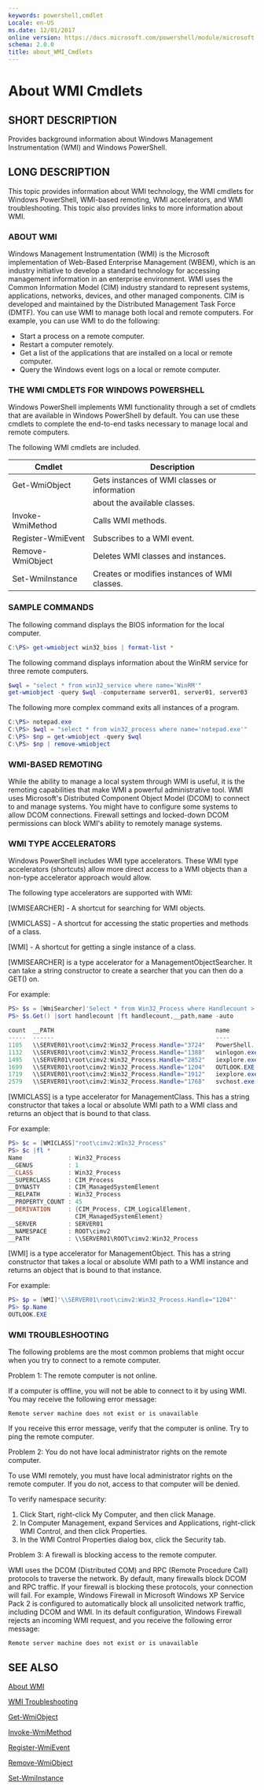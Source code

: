 ```yaml
---
keywords: powershell,cmdlet
Locale: en-US
ms.date: 12/01/2017
online version: https://docs.microsoft.com/powershell/module/microsoft.powershell.core/about/about_wmi_cmdlets?view=powershell-5.1&WT.mc_id=ps-gethelp
schema: 2.0.0
title: about_WMI_Cmdlets
---
```


# About WMI Cmdlets

## SHORT DESCRIPTION

Provides background information about Windows Management Instrumentation (WMI)
and Windows PowerShell.

## LONG DESCRIPTION

This topic provides information about WMI technology, the WMI cmdlets for
Windows PowerShell, WMI-based remoting, WMI accelerators, and WMI
troubleshooting. This topic also provides links to more information about WMI.

### ABOUT WMI

Windows Management Instrumentation (WMI) is the Microsoft implementation of
Web-Based Enterprise Management (WBEM), which is an industry initiative to
develop a standard technology for accessing management information in an
enterprise environment. WMI uses the Common Information Model (CIM) industry
standard to represent systems, applications, networks, devices, and other
managed components. CIM is developed and maintained by the Distributed
Management Task Force (DMTF). You can use WMI to manage both local and remote
computers. For example, you can use WMI to do the following:

- Start a process on a remote computer.
- Restart a computer remotely.
- Get a list of the applications that are installed on a local or remote
  computer.
- Query the Windows event logs on a local or remote computer.

### THE WMI CMDLETS FOR WINDOWS POWERSHELL

Windows PowerShell implements WMI functionality through a set of cmdlets that
are available in Windows PowerShell by default. You can use these cmdlets to
complete the end-to-end tasks necessary to manage local and remote computers.

The following WMI cmdlets are included.

|Cmdlet           |Description                                   |
|-----------------|----------------------------------------------|
|Get-WmiObject    |Gets instances of WMI classes or information  |
|                 |about the available classes.                  |
|Invoke-WmiMethod |Calls WMI methods.                            |
|Register-WmiEvent|Subscribes to a WMI event.                    |
|Remove-WmiObject |Deletes WMI classes and instances.            |
|Set-WmiInstance  |Creates or modifies instances of WMI classes. |

### SAMPLE COMMANDS
The following command displays the BIOS information for the local computer.

```powershell
C:\PS> get-wmiobject win32_bios | format-list *
```

The following command displays information about the WinRM service for three
remote computers.

```powershell
$wql = "select * from win32_service where name='WinRM'"
get-wmiobject -query $wql -computername server01, server01, server03
```

The following more complex command exits all instances of a program.

```powershell
C:\PS> notepad.exe
C:\PS> $wql = "select * from win32_process where name='notepad.exe'"
C:\PS> $np = get-wmiobject -query $wql
C:\PS> $np | remove-wmiobject
```

### WMI-BASED REMOTING

While the ability to manage a local system through WMI is useful, it is the
remoting capabilities that make WMI a powerful administrative tool. WMI uses
Microsoft's Distributed Component Object Model (DCOM) to connect to and manage
systems. You might have to configure some systems to allow DCOM connections.
Firewall settings and locked-down DCOM permissions can block WMI's ability to
remotely manage systems.

### WMI TYPE ACCELERATORS

Windows PowerShell includes WMI type accelerators. These WMI type accelerators
(shortcuts) allow more direct access to a WMI objects than a non-type
accelerator approach would allow.

The following type accelerators are supported with WMI:

[WMISEARCHER] - A shortcut for searching for WMI objects.

[WMICLASS] - A shortcut for accessing the static properties and methods of a class.

[WMI] - A shortcut for getting a single instance of a class.

[WMISEARCHER] is a type accelerator for a ManagementObjectSearcher. It can
take a string constructor to create a searcher that you can then do a GET()
on.

For example:

```powershell
PS> $s = [WmiSearcher]'Select * from Win32_Process where Handlecount > 1000'
PS> $s.Get() |sort handlecount |ft handlecount,__path,name -auto

count  __PATH                                              name
-----  ------                                              ----
1105   \\SERVER01\root\cimv2:Win32_Process.Handle="3724"   PowerShell...
1132   \\SERVER01\root\cimv2:Win32_Process.Handle="1388"   winlogon.exe
1495   \\SERVER01\root\cimv2:Win32_Process.Handle="2852"   iexplore.exe
1699   \\SERVER01\root\cimv2:Win32_Process.Handle="1204"   OUTLOOK.EXE
1719   \\SERVER01\root\cimv2:Win32_Process.Handle="1912"   iexplore.exe
2579   \\SERVER01\root\cimv2:Win32_Process.Handle="1768"   svchost.exe
```

[WMICLASS] is a type accelerator for ManagementClass. This has a string
constructor that takes a local or absolute WMI path to a WMI class and returns
an object that is bound to that class.

For example:

```powershell
PS> $c = [WMICLASS]"root\cimv2:WIn32_Process"
PS> $c |fl *
Name             : Win32_Process
__GENUS          : 1
__CLASS          : Win32_Process
__SUPERCLASS     : CIM_Process
__DYNASTY        : CIM_ManagedSystemElement
__RELPATH        : Win32_Process
__PROPERTY_COUNT : 45
__DERIVATION     : {CIM_Process, CIM_LogicalElement,
                   CIM_ManagedSystemElement}
__SERVER         : SERVER01
__NAMESPACE      : ROOT\cimv2
__PATH           : \\SERVER01\ROOT\cimv2:Win32_Process
```

[WMI] is a type accelerator for ManagementObject. This has a string
constructor that takes a local or absolute WMI path to a WMI instance and
returns an object that is bound to that instance.

For example:

```powershell
PS> $p = [WMI]'\\SERVER01\root\cimv2:Win32_Process.Handle="1204"'
PS> $p.Name
OUTLOOK.EXE
```

### WMI TROUBLESHOOTING

The following problems are the most common problems that might occur when you
try to connect to a remote computer.

Problem 1: The remote computer is not online.

If a computer is offline, you will not be able to connect to it by using WMI.
You may receive the following error message:

```
Remote server machine does not exist or is unavailable
```

If you receive this error message, verify that the computer is online. Try to
ping the remote computer.

Problem 2: You do not have local administrator rights on the remote computer.

To use WMI remotely, you must have local administrator rights on the remote
computer. If you do not, access to that computer will be denied.

To verify namespace security:

1. Click Start, right-click My Computer, and then click Manage.
2. In Computer Management, expand Services and Applications, right-click WMI
   Control, and then click Properties.
3. In the WMI Control Properties dialog box, click  the Security tab.

Problem 3: A firewall is blocking access to the remote computer.

WMI uses the DCOM (Distributed COM) and RPC (Remote Procedure Call) protocols
to traverse the network. By default, many firewalls block DCOM and RPC
traffic. If your firewall is blocking these protocols, your connection will
fail. For example, Windows Firewall in Microsoft Windows XP Service Pack 2 is
configured to automatically block all unsolicited network traffic, including
DCOM and WMI. In its default configuration, Windows Firewall rejects an
incoming WMI request, and you receive the following error message:

```
Remote server machine does not exist or is unavailable
```

## SEE ALSO

[About WMI](/windows/win32/wmisdk/about-wmi)

[WMI Troubleshooting](/windows/win32/wmisdk/wmi-troubleshooting)

[Get-WmiObject](../../Microsoft.PowerShell.Management/Get-WmiObject.md)

[Invoke-WmiMethod](../../Microsoft.PowerShell.Management/Invoke-WmiMethod.md)

[Register-WmiEvent](../../Microsoft.PowerShell.Management/Register-WmiEvent.md)

[Remove-WmiObject](../../Microsoft.PowerShell.Management/Remove-WmiObject.md)

[Set-WmiInstance](../../Microsoft.PowerShell.Management/Set-WmiInstance.md)

